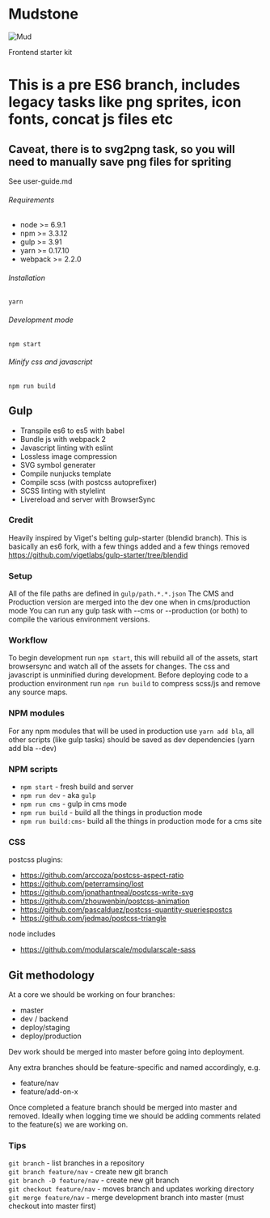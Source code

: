 # Mudstone
![Mud](http://ournameismud.co.uk/css/images/maps-icon.png)

Frontend starter kit

# This is a pre ES6 branch, includes legacy tasks like png sprites, icon fonts, concat js files etc

## Caveat, there is to svg2png task, so you will need to manually save png files for spriting

See user-guide.md

###### Requirements
- node >= 6.9.1
- npm >= 3.3.12
- gulp >= 3.91
- yarn >= 0.17.10
- webpack >= 2.2.0

###### Installation

`yarn`

###### Development mode

`npm start`

###### Minify css and javascript
`npm run build`

## Gulp

* Transpile es6 to es5 with babel
* Bundle js with webpack 2
* Javascript linting with eslint
* Lossless image compression
* SVG symbol generater
* Compile nunjucks template
* Compile scss (with postcss autoprefixer)
* SCSS linting with stylelint
* Livereload and server with BrowserSync

### Credit

Heavily inspired by Viget's belting gulp-starter (blendid branch).  This is basically an es6 fork, with a few things added and a few things removed
https://github.com/vigetlabs/gulp-starter/tree/blendid


### Setup
All of the file paths are defined in `gulp/path.*.*.json`  The CMS and Production version are merged into the dev one when in cms/production mode
You can run any gulp task with --cms or --production (or both) to compile the various environment versions.

### Workflow

To begin development run `npm start`, this will rebuild all of the assets, start browsersync and watch all of the assets for changes. The css and javascript is unminified during development. Before deploying code to a production environment run `npm run build` to compress scss/js and remove any source maps.

### NPM modules

For any npm modules that will be used in production use `yarn add bla`, all other scripts (like gulp tasks) should be saved as dev dependencies (yarn add bla --dev)

### NPM scripts

- `npm start` - fresh build and server
- `npm run dev` - aka `gulp`
- `npm run cms` - gulp in cms mode
- `npm run build` - build all the things in production mode
- `npm run build:cms`- build all the things in production mode for a cms site

### CSS
postcss plugins:
- https://github.com/arccoza/postcss-aspect-ratio
- https://github.com/peterramsing/lost
- https://github.com/jonathantneal/postcss-write-svg
- https://github.com/zhouwenbin/postcss-animation
- https://github.com/pascalduez/postcss-quantity-queriespostcs
- https://github.com/jedmao/postcss-triangle

node includes
- https://github.com/modularscale/modularscale-sass

## Git methodology

At a core we should be working on four branches:

- master
- dev / backend
- deploy/staging
- deploy/production

Dev work should be merged into master before going into deployment.

Any extra branches should be feature-specific and named accordingly, e.g.

- feature/nav
- feature/add-on-x

Once completed a feature branch should be merged into master and removed. Ideally when logging time we should be adding comments related to the feature(s) we are working on.

### Tips
`git branch` - list branches in a repository  
`git branch feature/nav` - create new git branch  
`git branch -D feature/nav` - create new git branch  
`git checkout feature/nav` - moves branch and updates working directory  
`git merge feature/nav` - merge development branch into master (must checkout into master first)  
